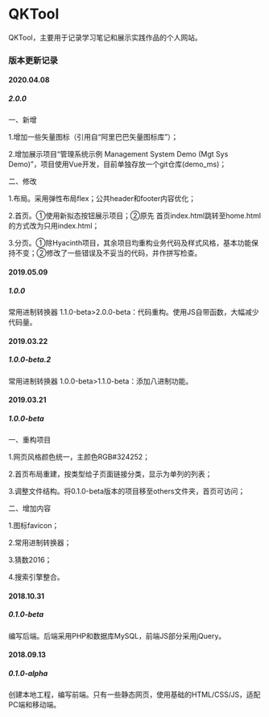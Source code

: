 # QKTool

QKTool，主要用于记录学习笔记和展示实践作品的个人网站。

### 版本更新记录

#### 2020.04.08
##### 2.0.0

一、新增

1.增加一些矢量图标（引用自“阿里巴巴矢量图标库”）；

2.增加展示项目“管理系统示例 Management System Demo (Mgt Sys Demo)”，项目使用Vue开发，目前单独存放一个git仓库(demo_ms)；

二、修改

1.布局。采用弹性布局flex；公共header和footer内容优化；

2.首页。①使用新拟态按钮展示项目；②原先 首页index.html跳转至home.html 的方式改为只用index.html；

3.分页。①除Hyacinth项目，其余项目均重构业务代码及样式风格，基本功能保持不变；②修改了一些错误及不妥当的代码，并作拼写检查。

#### 2019.05.09
##### 1.0.0

常用进制转换器 1.1.0-beta>2.0.0-beta：代码重构。使用JS自带函数，大幅减少代码量。

#### 2019.03.22
##### 1.0.0-beta.2

常用进制转换器 1.0.0-beta>1.1.0-beta：添加八进制功能。

#### 2019.03.21
##### 1.0.0-beta

一、重构项目

1.网页风格颜色统一，主颜色RGB#324252；

2.首页布局重建，按类型给子页面链接分类，显示为单列的列表；

3.调整文件结构。将0.1.0-beta版本的项目移至others文件夹，首页可访问；

二、增加内容

1.图标favicon；

2.常用进制转换器；

3.猜数2016；

4.搜索引擎整合。


#### 2018.10.31
##### 0.1.0-beta

编写后端。后端采用PHP和数据库MySQL，前端JS部分采用jQuery。

#### 2018.09.13
##### 0.1.0-alpha

创建本地工程，编写前端。只有一些静态网页，使用基础的HTML/CSS/JS，适配PC端和移动端。
